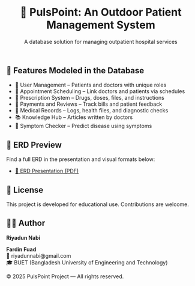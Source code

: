 <!DOCTYPE html>
<html lang="en">

<body>
  <header>
    <h1>💊 PulsPoint: An Outdoor Patient Management System</h1>
    <p>A database solution for managing outpatient hospital services</p>
  </header>

  <section>
    <h2>🏥 Features Modeled in the Database</h2>
    <ul>
      <li>🔐 User Management – Patients and doctors with unique roles</li>
      <li>📅 Appointment Scheduling – Link doctors and patients via schedules</li>
      <li>💊 Prescription System – Drugs, doses, files, and instructions</li>
      <li>💸 Payments and Reviews – Track bills and patient feedback</li>
      <li>📁 Medical Records – Logs, health files, and diagnostic checks</li>
      <li>📚 Knowledge Hub – Articles written by doctors</li>
      <li>🧠 Symptom Checker – Predict disease using symptoms</li>
    </ul>
  </section>
<!--
  <section>
    <h2>📁 Project Structure</h2>
    <pre>
📂 pulspoint-db/
├── erd/
│   ├── pulspoint-erd.csv
│   ├── PulsPoint_ERD_Presentation.pptx
│   └── pulspoint-erd-diagram.png
├── sql/
│   ├── create_tables.sql
│   ├── insert_sample_data.sql
│   └── queries.sql
├── docs/
│   ├── schema_description.md
│   └── entity_summary.md
└── README.md
    </pre>
  </section>
--
  <section>
    <h2>⚙️ Getting Started</h2>
    <ol>
      <li>Clone the repo: <code>git clone https://github.com/your-username/pulspoint-db.git</code></li>
      <li>Open your SQL DBMS (MySQL, PostgreSQL, etc.)</li>
      <li>Run <code>create_tables.sql</code> to build the schema</li>
      <li>Load <code>insert_sample_data.sql</code> to populate test data</li>
      <li>Run sample queries from <code>queries.sql</code></li>
    </ol>
  </section>
--
  <section>
    <h2>🧾 Sample Query</h2>
    <pre><code>SELECT p.first_name, p.last_name, a.appointment_date, d.first_name AS doctor_name
FROM APPOINTMENT a
JOIN PATIENT p ON a.patient_id = p.patient_id
JOIN SCHEDULE s ON a.schedule_id = s.schedule_id
JOIN DOCTOR d ON s.doctor_id = d.doctor_id;</code></pre>
  </section>
-->
  <section>
    <h2>📐 ERD Preview</h2>
    <p>Find a full ERD in the presentation and visual formats below:</p>
    <ul>
      <li><a href="./ER_Diagram/ER_Diagram.pdf">📎 ERD Presentation (PDF)</a></li>
    </ul>
  </section>

  <section>
    <h2>📘 License</h2>
    <p>This project is developed for educational use. Contributions are welcome.</p>
  </section>

  <section>
    <h2>🙋‍♂️ Author</h2>
    <p><strong>Riyadun Nabi</strong><br />
    <p><strong>Fardin Fuad</strong><br />
       📧 riyadunnabi@gmail.com<br />
       🎓 BUET (Bangladesh University of Engineering and Technology)</p>
  </section>

  <div class="footer">© 2025 PulsPoint Project — All rights reserved.</div>
</body>
</html>
